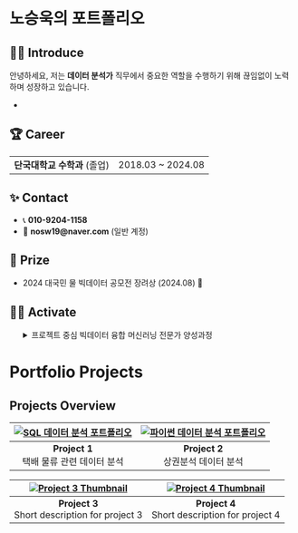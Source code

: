 <h1>노승욱의 포트폴리오</h1>




## 🧑‍💻 Introduce
<p>
안녕하세요, 저는 <strong>데이터 분석가</strong> 직무에서 중요한 역할을 수행하기 위해 끊임없이 노력하며 성장하고 있습니다.
</p>

<ul>
  <li></li>
  
</ul>





<div>
  <h2>🏆 Career</h2>
</div>

<table>
  <tr>
    <td><strong>단국대학교 수학과</strong> (졸업)</td>
    <td>2018.03 ~ 2024.08</td>

</table>





<div>
  <h2>✨ Contact</h2>
</div>

<ul>
  <li>📞 <strong>010-9204-1158</strong></li>
  <li>📧 <strong>nosw19@naver.com</strong> (일반 계정)</li>
  
</ul>





<div>
  <h2>🏅 Prize</h2>
</div>

<ul>
  <li>2024 대국민 물 빅데이터 공모전 장려상 (2024.08) 🎉</li>
  
</ul>





<div>
  <h2>🤼‍♂️ Activate</h2>
</div>

<ul>
<details>
  <summary>프로젝트 중심 빅데이터 융합 머신러닝 전문가 양성과정</summary>
    <2024.05.09 ~ 2024.11.18>
</details>
      
</ul>


# Portfolio Projects

## Projects Overview

| [![SQL 데이터 분석 포트폴리오](포트폴리오1.png)](link_to_project1.pdf) | [![파이썬 데이터 분석 포트폴리오](포트폴리오2.png)](link_to_project2.pdf) |
|:-----------------------------------------------------------------:|:-----------------------------------------------------------------:|
| **Project 1**<br> 택배 물류 관련 데이터 분석                      | **Project 2**<br> 상권분석 데이터 분석                          |

| [![Project 3 Thumbnail](link_to_image_3)](link_to_project3.pdf)  | [![Project 4 Thumbnail](link_to_image_4)](link_to_project4.pdf) |
|:----------------------------------------------------------------:|:----------------------------------------------------------------:|
| **Project 3**<br>Short description for project 3                | **Project 4**<br>Short description for project 4                |
